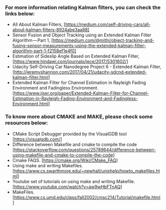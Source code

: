 ### For more information relating Kalman filters, you can check the links below:

- All About Kalman Filters,
[https://medium.com/self-driving-cars/all-about-kalman-filters-8924abe3aa88]
- Sensor Fusion and Object Tracking using an Extended Kalman Filter Algorithm — Part 1,
[https://medium.com/@mithi/object-tracking-and-fusing-sensor-measurements-using-the-extended-kalman-filter-algorithm-part-1-f2158ef1e4f0]
- Estimation of Sideslip Angle Based on Extended Kalman Filter,
[https://www.hindawi.com/journals/jece/2017/5301602/]
- Udacity Self-Driving Car Nanodegree Project 6 - Extended Kalman Filter,
[http://jeremyshannon.com/2017/04/21/udacity-sdcnd-extended-kalman-filter.html]
- Extended Kalman Filter for Channel Estimation in Rayleigh Fading Environment and Fadingless Environment.
[https://www.ijser.org/paper/Extended-Kalman-Filter-for-Channel-Estimation-in-Rayleigh-Fading-Environment-and-Fadingless-Environment.html]

### To know more about CMAKE and MAKE, please check some resources below:

- CMake Script Debugger provided by the VisualGDB tool
[https://visualgdb.com/]
- Difference between Makefile and cmake to compile the code
[https://stackoverflow.com/questions/25789644/difference-between-using-makefile-and-cmake-to-compile-the-code]
- Cmake FAQS.
[https://cmake.org/Wiki/CMake_FAQ]
- Using make and writing Makefiles.
[https://www.cs.swarthmore.edu/~newhall/unixhelp/howto_makefiles.html]
- Youtube set of tutorials on using make and writing Makefile.
[https://www.youtube.com/watch?v=aw9wHbFTnAQ]
- MakeFiles.
[https://www.cs.umd.edu/class/fall2002/cmsc214/Tutorial/makefile.html]
